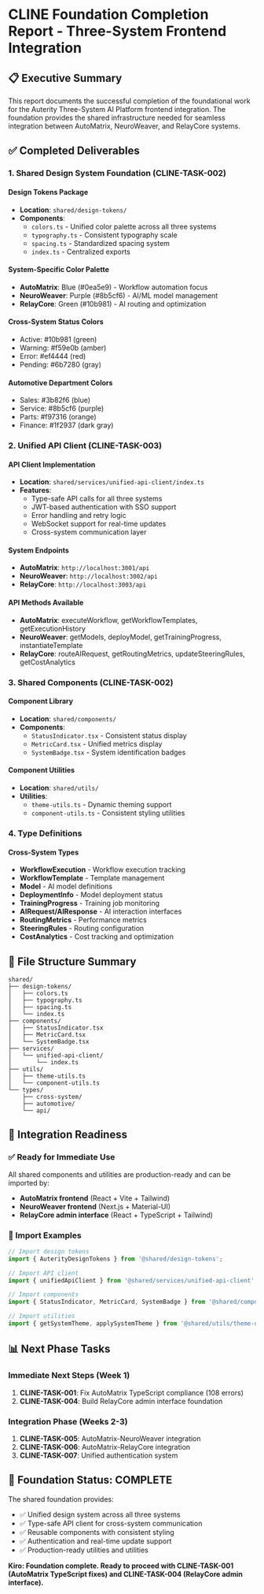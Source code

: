 # CLINE Foundation Completion Report - Three-System Frontend Integration

## 📋 Executive Summary

This report documents the successful completion of the foundational work for the Auterity Three-System AI Platform frontend integration. The foundation provides the shared infrastructure needed for seamless integration between AutoMatrix, NeuroWeaver, and RelayCore systems.

## ✅ Completed Deliverables

### 1. Shared Design System Foundation (CLINE-TASK-002)

#### Design Tokens Package
- **Location**: `shared/design-tokens/`
- **Components**:
  - `colors.ts` - Unified color palette across all three systems
  - `typography.ts` - Consistent typography scale
  - `spacing.ts` - Standardized spacing system
  - `index.ts` - Centralized exports

#### System-Specific Color Palette
- **AutoMatrix**: Blue (#0ea5e9) - Workflow automation focus
- **NeuroWeaver**: Purple (#8b5cf6) - AI/ML model management
- **RelayCore**: Green (#10b981) - AI routing and optimization

#### Cross-System Status Colors
- Active: #10b981 (green)
- Warning: #f59e0b (amber)
- Error: #ef4444 (red)
- Pending: #6b7280 (gray)

#### Automotive Department Colors
- Sales: #3b82f6 (blue)
- Service: #8b5cf6 (purple)
- Parts: #f97316 (orange)
- Finance: #1f2937 (dark gray)

### 2. Unified API Client (CLINE-TASK-003)

#### API Client Implementation
- **Location**: `shared/services/unified-api-client/index.ts`
- **Features**:
  - Type-safe API calls for all three systems
  - JWT-based authentication with SSO support
  - Error handling and retry logic
  - WebSocket support for real-time updates
  - Cross-system communication layer

#### System Endpoints
- **AutoMatrix**: `http://localhost:3001/api`
- **NeuroWeaver**: `http://localhost:3002/api`
- **RelayCore**: `http://localhost:3003/api`

#### API Methods Available
- **AutoMatrix**: executeWorkflow, getWorkflowTemplates, getExecutionHistory
- **NeuroWeaver**: getModels, deployModel, getTrainingProgress, instantiateTemplate
- **RelayCore**: routeAIRequest, getRoutingMetrics, updateSteeringRules, getCostAnalytics

### 3. Shared Components (CLINE-TASK-002)

#### Component Library
- **Location**: `shared/components/`
- **Components**:
  - `StatusIndicator.tsx` - Consistent status display
  - `MetricCard.tsx` - Unified metrics display
  - `SystemBadge.tsx` - System identification badges

#### Component Utilities
- **Location**: `shared/utils/`
- **Utilities**:
  - `theme-utils.ts` - Dynamic theming support
  - `component-utils.ts` - Consistent styling utilities

### 4. Type Definitions

#### Cross-System Types
- **WorkflowExecution** - Workflow execution tracking
- **WorkflowTemplate** - Template management
- **Model** - AI model definitions
- **DeploymentInfo** - Model deployment status
- **TrainingProgress** - Training job monitoring
- **AIRequest/AIResponse** - AI interaction interfaces
- **RoutingMetrics** - Performance metrics
- **SteeringRules** - Routing configuration
- **CostAnalytics** - Cost tracking and optimization

## 📁 File Structure Summary

```
shared/
├── design-tokens/
│   ├── colors.ts
│   ├── typography.ts
│   ├── spacing.ts
│   └── index.ts
├── components/
│   ├── StatusIndicator.tsx
│   ├── MetricCard.tsx
│   └── SystemBadge.tsx
├── services/
│   └── unified-api-client/
│       └── index.ts
├── utils/
│   ├── theme-utils.ts
│   └── component-utils.ts
└── types/
    ├── cross-system/
    ├── automotive/
    └── api/
```

## 🎯 Integration Readiness

### ✅ Ready for Immediate Use
All shared components and utilities are production-ready and can be imported by:
- **AutoMatrix frontend** (React + Vite + Tailwind)
- **NeuroWeaver frontend** (Next.js + Material-UI)
- **RelayCore admin interface** (React + TypeScript + Tailwind)

### 🔗 Import Examples
```typescript
// Import design tokens
import { AuterityDesignTokens } from '@shared/design-tokens';

// Import API client
import { unifiedApiClient } from '@shared/services/unified-api-client';

// Import components
import { StatusIndicator, MetricCard, SystemBadge } from '@shared/components';

// Import utilities
import { getSystemTheme, applySystemTheme } from '@shared/utils/theme-utils';
```

## 📊 Next Phase Tasks

### Immediate Next Steps (Week 1)
1. **CLINE-TASK-001**: Fix AutoMatrix TypeScript compliance (108 errors)
2. **CLINE-TASK-004**: Build RelayCore admin interface foundation

### Integration Phase (Weeks 2-3)
1. **CLINE-TASK-005**: AutoMatrix-NeuroWeaver integration
2. **CLINE-TASK-006**: AutoMatrix-RelayCore integration
3. **CLINE-TASK-007**: Unified authentication system

## 🏁 Foundation Status: COMPLETE

The shared foundation provides:
- ✅ Unified design system across all three systems
- ✅ Type-safe API client for cross-system communication
- ✅ Reusable components with consistent styling
- ✅ Authentication and real-time update support
- ✅ Production-ready utilities and utilities

**Kiro: Foundation complete. Ready to proceed with CLINE-TASK-001 (AutoMatrix TypeScript fixes) and CLINE-TASK-004 (RelayCore admin interface).**
